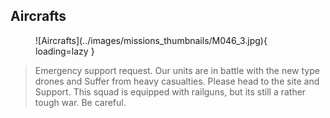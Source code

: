 ## Aircrafts

<figure markdown>
  ![Aircrafts](../images/missions_thumbnails/M046_3.jpg){ loading=lazy }
</figure>

> Emergency support request. Our units are in battle with the new type drones and Suffer from heavy casualties. Please head to the site and Support.
> This squad is equipped with railguns, but its still a rather tough war. Be careful.